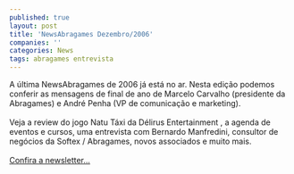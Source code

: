 ```yaml
---
published: true
layout: post
title: 'NewsAbragames Dezembro/2006'
companies: ''
categories: News
tags: abragames entrevista
---
```

A última NewsAbragames de 2006 já está no ar. Nesta edição podemos conferir as mensagens de final de ano de Marcelo Carvalho (presidente da Abragames) e André Penha (VP de comunicação e marketing).<br /><br />Veja a review do jogo Natu Táxi da Délirus Entertainment
, a agenda de eventos e cursos, uma entrevista com Bernardo Manfredini, consultor de negócios da Softex / Abragames, novos associados e muito mais.<br /><br /><a href="http://www.dcoder.com.br/abragames/index.php" target="_blank">Confira a newsletter...</a>

